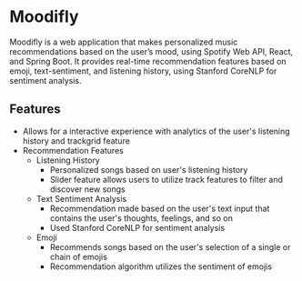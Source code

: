 # Moodifly
Moodifly is a web application that makes personalized music recommendations based on the user’s mood, using Spotify Web API, React, and Spring Boot. It provides real-time recommendation features based on emoji, text-sentiment, and listening history, using Stanford CoreNLP for sentiment analysis.

## Features
- Allows for a interactive experience with analytics of the user's listening history and trackgrid feature
- Recommendation Features
  - Listening History
    - Personalized songs based on user's listening history
    - Slider feature allows users to utilize track features to filter and discover new songs
  - Text Sentiment Analysis
    - Recommendation made based on the user's text input that contains the user's thoughts, feelings, and so on
    - Used Stanford CoreNLP for sentiment analysis
  - Emoji
    - Recommends songs based on the user's selection of a single or chain of emojis
    - Recommendation algorithm utilizes the sentiment of emojis

